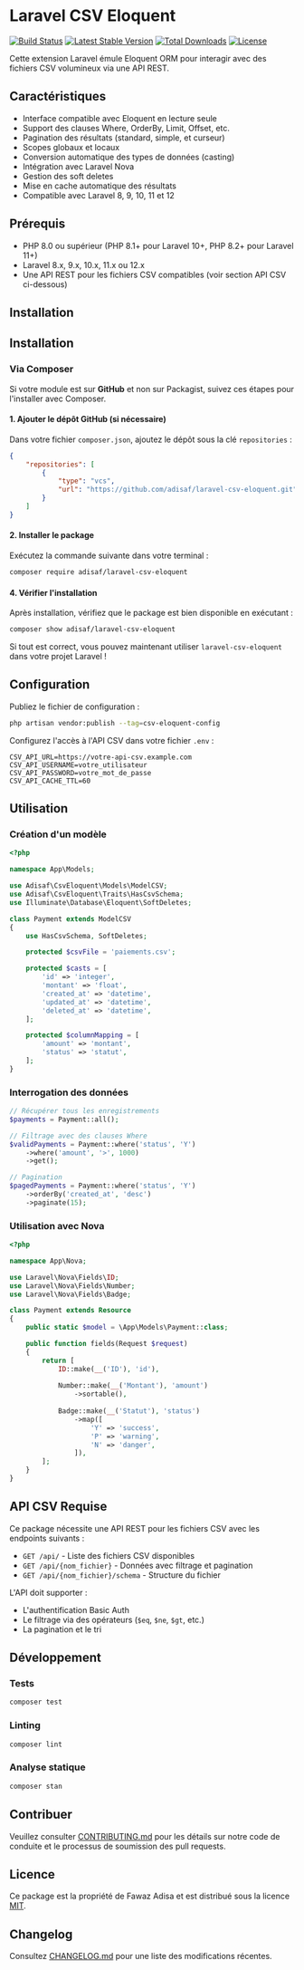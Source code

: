 # Laravel CSV Eloquent

[![Build Status](https://github.com/adisaf/laravel-csv-eloquent/workflows/Tests/badge.svg)](https://github.com/adisaf/laravel-csv-eloquent/actions)
[![Latest Stable Version](https://poser.pugx.org/adisaf/laravel-csv-eloquent/v/stable.svg)](https://packagist.org/packages/adisaf/laravel-csv-eloquent)
[![Total Downloads](https://poser.pugx.org/adisaf/laravel-csv-eloquent/downloads.svg)](https://packagist.org/packages/adisaf/laravel-csv-eloquent)
[![License](https://poser.pugx.org/adisaf/laravel-csv-eloquent/license.svg)](https://packagist.org/packages/adisaf/laravel-csv-eloquent)

Cette extension Laravel émule Eloquent ORM pour interagir avec des fichiers CSV volumineux via une API REST.

## Caractéristiques

- Interface compatible avec Eloquent en lecture seule
- Support des clauses Where, OrderBy, Limit, Offset, etc.
- Pagination des résultats (standard, simple, et curseur)
- Scopes globaux et locaux
- Conversion automatique des types de données (casting)
- Intégration avec Laravel Nova
- Gestion des soft deletes
- Mise en cache automatique des résultats
- Compatible avec Laravel 8, 9, 10, 11 et 12

## Prérequis

- PHP 8.0 ou supérieur (PHP 8.1+ pour Laravel 10+, PHP 8.2+ pour Laravel 11+)
- Laravel 8.x, 9.x, 10.x, 11.x ou 12.x
- Une API REST pour les fichiers CSV compatibles (voir section API CSV ci-dessous)

## Installation

## Installation

### Via Composer

Si votre module est sur **GitHub** et non sur Packagist, suivez ces étapes pour l'installer avec Composer.

#### 1. Ajouter le dépôt GitHub (si nécessaire)

Dans votre fichier `composer.json`, ajoutez le dépôt sous la clé `repositories` :

```json
{
    "repositories": [
        {
            "type": "vcs",
            "url": "https://github.com/adisaf/laravel-csv-eloquent.git"
        }
    ]
}
```

#### 2. Installer le package

Exécutez la commande suivante dans votre terminal :

```bash
composer require adisaf/laravel-csv-eloquent
```

#### 4. Vérifier l'installation

Après installation, vérifiez que le package est bien disponible en exécutant :

```bash
composer show adisaf/laravel-csv-eloquent
```

Si tout est correct, vous pouvez maintenant utiliser `laravel-csv-eloquent` dans votre projet Laravel !

## Configuration

Publiez le fichier de configuration :

```bash
php artisan vendor:publish --tag=csv-eloquent-config
```

Configurez l'accès à l'API CSV dans votre fichier `.env` :

```
CSV_API_URL=https://votre-api-csv.example.com
CSV_API_USERNAME=votre_utilisateur
CSV_API_PASSWORD=votre_mot_de_passe
CSV_API_CACHE_TTL=60
```

## Utilisation

### Création d'un modèle

```php
<?php

namespace App\Models;

use Adisaf\CsvEloquent\Models\ModelCSV;
use Adisaf\CsvEloquent\Traits\HasCsvSchema;
use Illuminate\Database\Eloquent\SoftDeletes;

class Payment extends ModelCSV
{
    use HasCsvSchema, SoftDeletes;

    protected $csvFile = 'paiements.csv';

    protected $casts = [
        'id' => 'integer',
        'montant' => 'float',
        'created_at' => 'datetime',
        'updated_at' => 'datetime',
        'deleted_at' => 'datetime',
    ];

    protected $columnMapping = [
        'amount' => 'montant',
        'status' => 'statut',
    ];
}
```

### Interrogation des données

```php
// Récupérer tous les enregistrements
$payments = Payment::all();

// Filtrage avec des clauses Where
$validPayments = Payment::where('status', 'Y')
    ->where('amount', '>', 1000)
    ->get();

// Pagination
$pagedPayments = Payment::where('status', 'Y')
    ->orderBy('created_at', 'desc')
    ->paginate(15);
```

### Utilisation avec Nova

```php
<?php

namespace App\Nova;

use Laravel\Nova\Fields\ID;
use Laravel\Nova\Fields\Number;
use Laravel\Nova\Fields\Badge;

class Payment extends Resource
{
    public static $model = \App\Models\Payment::class;

    public function fields(Request $request)
    {
        return [
            ID::make(__('ID'), 'id'),
            
            Number::make(__('Montant'), 'amount')
                ->sortable(),
                
            Badge::make(__('Statut'), 'status')
                ->map([
                    'Y' => 'success',
                    'P' => 'warning',
                    'N' => 'danger',
                ]),
        ];
    }
}
```

## API CSV Requise

Ce package nécessite une API REST pour les fichiers CSV avec les endpoints suivants :

- `GET /api/` - Liste des fichiers CSV disponibles
- `GET /api/{nom_fichier}` - Données avec filtrage et pagination
- `GET /api/{nom_fichier}/schema` - Structure du fichier

L'API doit supporter :

- L'authentification Basic Auth
- Le filtrage via des opérateurs (`$eq`, `$ne`, `$gt`, etc.)
- La pagination et le tri

## Développement

### Tests

```bash
composer test
```

### Linting

```bash
composer lint
```

### Analyse statique

```bash
composer stan
```

## Contribuer

Veuillez consulter [CONTRIBUTING.md](CONTRIBUTING.md) pour les détails sur notre code de conduite et le processus de
soumission des pull requests.

## Licence

Ce package est la propriété de Fawaz Adisa et est distribué sous la licence [MIT](LICENSE).

## Changelog

Consultez [CHANGELOG.md](CHANGELOG.md) pour une liste des modifications récentes.
